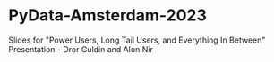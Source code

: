 # PyData-Amsterdam-2023
Slides for "Power Users, Long Tail Users, and Everything In Between" Presentation - Dror Guldin and Alon Nir
